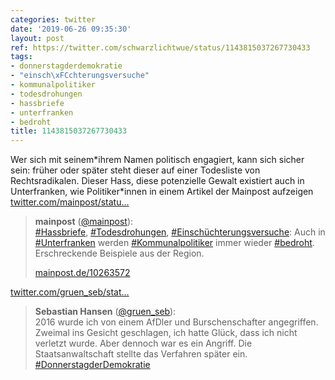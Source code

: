 ```yaml
---
categories: twitter
date: '2019-06-26 09:35:30'
layout: post
ref: https://twitter.com/schwarzlichtwue/status/1143815037267730433
tags:
- donnerstagderdemokratie
- "einsch\xFCchterungsversuche"
- kommunalpolitiker
- todesdrohungen
- hassbriefe
- unterfranken
- bedroht
title: 1143815037267730433
---
```

Wer sich mit seinem\*ihrem Namen politisch engagiert, kann sich sicher sein: früher oder später steht dieser auf einer Todesliste von Rechtsradikalen. Dieser Hass, diese potenzielle Gewalt existiert auch in Unterfranken, wie Politiker\*innen in einem Artikel der Mainpost aufzeigen [twitter.com/mainpost/statu…](https://twitter.com/mainpost/status/1143806103718731776)
> <b>mainpost</b> ([@mainpost](https://twitter.com/mainpost)):  
>[#Hassbriefe](/t/hassbriefe), [#Todesdrohungen](/t/todesdrohungen), [#Einschüchterungsversuche](/t/einschüchterungsversuche): Auch in [#Unterfranken](/t/unterfranken) werden [#Kommunalpolitiker](/t/kommunalpolitiker) immer wieder [#bedroht](/t/bedroht). Erschreckende Beispiele aus der Region.  
>  
>[mainpost.de/10263572](http://mainpost.de/10263572)  


[twitter.com/gruen_seb/stat…](https://twitter.com/gruen_seb/status/1144162200841596928?s=19)
> <b>Sebastian Hansen</b> ([@gruen_seb](https://twitter.com/gruen_seb)):  
>2016 wurde ich von einem AfDler und Burschenschafter angegriffen. Zweimal ins Gesicht geschlagen, ich hatte Glück, dass ich nicht verletzt wurde. Aber dennoch war es ein Angriff. Die Staatsanwaltschaft stellte das Verfahren später ein. [#DonnerstagderDemokratie](/t/donnerstagderdemokratie)  

